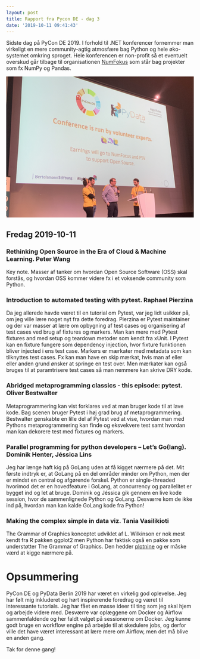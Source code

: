 ```yaml
---
layout: post
title: Rapport fra Pycon DE - dag 3
date: '2019-10-11 09:41:43'
---
```


Sidste dag på PyCon DE 2019. I forhold til .NET konferencer fornemmer man virkeligt en mere community-agtig atmosfære bag Python og hele øko-systemet omkring sproget. Hele konferencen er non-profit så et eventuelt overskud går tilbage til organisationen [NumFokus](https://numfocus.org/) som står bag projekter som fx NumPy og Pandas.

![center](/images/pyconde2.jpg)

## Fredag 2019-10-11

### Rethinking Open Source in the Era of Cloud & Machine Learning. Peter Wang
Key note. Masser af tanker om hvordan Open Source Software (OSS) skal forstås, og hvordan OSS kommer videre fx i et voksende community som Python.

### Introduction to automated testing with pytest. Raphael Pierzina
Da jeg allerede havde været til en tutorial om Pytest, var jeg lidt usikker på, om jeg ville lære noget nyt fra dette foredrag. Pierzina er Pytest maintainer og der var masser at lære om opbygning af test cases og organisering af test cases ved brug af fixtures og markers. Man kan mere med Pytest fixtures and med setup og teardown metoder som kendt fra xUnit. I Pytest kan en fixture fungere som dependency injection, hvor fixture funktionen bliver injected i ens test case. Markers er mærkater med metadata som kan tilknyttes test cases. Fx kan man have en skip mærkat, hvis man af eller eller anden grund ønsker at springe en test over. Men mærkater kan også bruges til at paramtrisere test cases så man nemmere kan skrive DRY kode.

### Abridged metaprogramming classics - this episode: pytest. Oliver Bestwalter
Metaprogrammering kan vist forklares ved at man bruger kode til at lave kode. Bag scenen bruger Pytest i høj grad brug af metaprogrammering. Bestwalter genskabte en lille del af Pytest ved at vise, hvordan man med Pythons metaprogrammering kan finde og eksvekvere test samt hvordan man kan dekorere test med fixtures og markers. 

### Parallel programming for python developers – Let’s Go(lang). Dominik Henter, Jéssica Lins
Jeg har længe haft kig på GoLang uden at få kigget nærmere på det. Mit første indtryk er, at GoLang på en del områder minder om Python, men der er mindst en central og afgørende forskel. Python er single-threaded hvorimod det er en hovedfeature i GoLang, at concurrency og parallelitet er bygget ind og let at bruge. Dominik og Jéssica gik gennem en live kode session, hvor de sammenlignede Python og GoLang. Desværre kom de ikke ind på, hvordan man kan kalde GoLang kode fra Python!

### Making the complex simple in data viz. Tania Vasilikioti
The Grammar of Graphics konceptet udviklet af L. Wilkinson er nok mest kendt fra R pakken ggplot2 men Python har faktisk også en pakke som understøtter The Grammar of Graphics. Den hedder [plotnine](https://plotnine.readthedocs.io/en/stable/#) og er måske værd at kigge nærmere på. 

# Opsummering
PyCon DE og PyData Berlin 2019 har været en virkelig god oplevelse. Jeg har følt mig inkluderet og hørt inspirerende foredrag og været til interessante tutorials. Jeg har fået en masse ideer til ting som jeg skal hjem og arbejde videre med. Desværre var oplæggene om Docker og Airflow sammenfaldende og her faldt valget på sessionerne om Docker. Jeg kunne godt bruge en workflow engine på arbejde til at skedulere jobs, og derfor ville det have været interessant at lære mere om Airflow, men det må blive en anden gang.

Tak for denne gang!